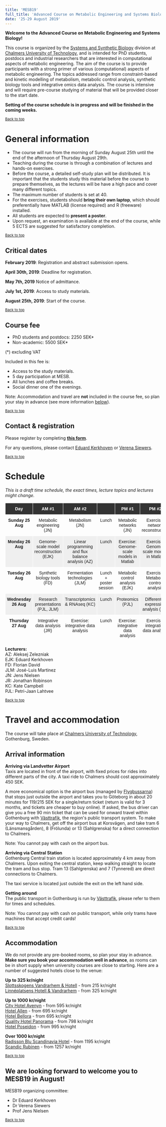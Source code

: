 ```yaml
---
title: 'MESB19'
full_title: 'Advanced Course on Metabolic Engineering and Systems Biology'
date: '25-29 August 2019'
---
```


**Welcome to the Advanced Course on Metabolic Engineering and Systems Biology!**

This course is organized by the [Systems and Synthetic Biology](http://sysbio.se) division at [Chalmers University of Technology](https://www.chalmers.se/en/departments/bio/Pages/default.aspx), and is intended for PhD students, postdocs and industrial researchers that are interested in computational aspects of metabolic engineering. The aim of the course is to provide participants with a strong primer of various (computational) aspects of metabolic engineering. The topics addressed range from constraint-based and kinetic modelling of metabolism, metabolic control analysis, synthetic biology tools and integrative omics data analysis. The course is intensive and will require pre-course studying of material that will be provided closer to the start date.

**Setting of the course schedule is in progress and will be finished in the coming weeks.**
 
<small><a class="button" href="#">Back to top</a></small>  

# General information

* The course will run from the morning of Sunday August 25th until the end of the afternoon of Thursday August 29th.  
* Teaching during the course is through a combination of lectures and hands-on exercises.  
* Before the course, a detailed self-study plan will be distributed. It is important that the students study this material before the course to prepare themselves, as the lectures will be have a high pace and cover many different topics.  
* The maximum number of students is set at 40.  
* For the exercises, students should **bring their own laptop**, which should preferentially have MATLAB (license required) and R (freeware) installed.
* All students are expected to **present a poster**.  
* Upon request, an examination is available at the end of the course, while 5 ECTS are suggested for satisfactory completion.

<small><a class="button" href="#">Back to top</a></small>  

## Critical dates

**February 2019**: Registration and abstract submission opens.

**April 30th, 2019**: Deadline for registration.

**May 7th, 2019** Notice of admittance.

**July 1st, 2019**: Access to study materials.

**August 25th, 2019**: Start of the course.

<small><a class="button" href="#">Back to top</a></small>  

## Course fee

* PhD students and postdocs: 2250 SEK*
* Non-academic: 5500 SEK*

(*) excluding VAT

Included in this fee is:

* Access to the study materials.  
* 5 day participation at MESB.  
* All lunches and coffee breaks.  
* Social dinner one of the evenings.  

Note: Accommodation and travel are **not** included in the course fee, so plan your stay in advance (see more information <a class="button" href="#accommodation">below</a>).

<small><a class="button" href="#">Back to top</a></small>  

## Contact & registration

Please register by completing [**this form**](https://goo.gl/forms/vlUfuAFJTT5WSoHj2).

For any questions, please contact [Eduard Kerkhoven](mailto:eduardk@chalmers.se) or [Verena Siewers](mailto:siewers@chalmers.se).

<small><a class="button" href="#">Back to top</a></small>  

# Schedule

*This is a draft time schedule, the exact times, lecture topics and lectures might change.*  

<style type="text/css">
.tg  {border-collapse:collapse;border-spacing:0;}
.tg td{font-family:Arial, sans-serif;font-size:14px;padding:10px 5px;border-style:solid;border-width:1px;overflow:hidden;word-break:normal;border-color:black;}
.tg th{font-family:Arial, sans-serif;font-size:14px;font-weight:normal;padding:10px 5px;border-style:solid;border-width:1px;overflow:hidden;word-break:normal;border-color:black;}
.tg .tg-rg9b{font-weight:bold;background-color:#efefef;border-color:#ffffff;text-align:center;vertical-align:top}
.tg .tg-8jgo{border-color:#ffffff;text-align:center;vertical-align:top}
.tg .tg-8d4g{font-weight:bold;background-color:#333333;color:#ffffff;border-color:#ffffff;text-align:center;vertical-align:top}
.tg .tg-aw21{font-weight:bold;border-color:#ffffff;text-align:center;vertical-align:top}
.tg .tg-512a{background-color:#efefef;border-color:#ffffff;text-align:center;vertical-align:top}
</style>
<table class="tg">
  <tr>
    <th class="tg-8d4g">Day</th>
    <th class="tg-8d4g">AM #1</th>
    <th class="tg-8d4g">AM #2</th>
    <th class="tg-8d4g"></th>
    <th class="tg-8d4g">PM #1</th>
    <th class="tg-8d4g">PM #2</th>
    <th class="tg-8d4g"></th>
  </tr>
  <tr>
    <td class="tg-aw21">Sunday 25 Aug</td>
    <td class="tg-8jgo">Metabolic engineering (JN)</td>
    <td class="tg-8jgo">Metabolism (JN)</td>
    <td class="tg-8jgo">Lunch</td>
    <td class="tg-8jgo">Metabolic networks (JN)</td>
    <td class="tg-8jgo">Exercise: network reconstruction</td>
    <td class="tg-8jgo"></td>
  </tr>
  <tr>
    <td class="tg-rg9b">Monday 26 Aug</td>
    <td class="tg-512a">Genome-scale model reconstruction (EJK)</td>
    <td class="tg-512a">Linear programming and flux balance analysis (AZ)</td>
    <td class="tg-512a">Lunch</td>
    <td class="tg-512a">Exercise: Genome-scale models in Matlab</td>
    <td class="tg-512a">Exercise: Genome-scale models in Matlab</td>
    <td class="tg-512a"></td>
  </tr>
  <tr>
    <td class="tg-aw21">Tuesday 26 Aug</td>
    <td class="tg-8jgo">Synthetic biology tools (FD)</td>
    <td class="tg-8jgo">Fermentation technologies (JLM)</td>
    <td class="tg-8jgo">Lunch + poster session</td>
    <td class="tg-8jgo">Metabolic control analysis (EJK)</td>
    <td class="tg-8jgo">Exercise: Metabolic control analysis</td>
    <td class="tg-8jgo">Course BBQ</td>
  </tr>
  <tr>
    <td class="tg-rg9b">Wednesday 26 Aug</td>
    <td class="tg-512a">Research presentations (PJL, JLM)</td>
    <td class="tg-512a">Transcriptomics & RNAseq (KC)</td>
    <td class="tg-512a">Lunch</td>
    <td class="tg-512a">Proteomics (PJL)</td>
    <td class="tg-512a">Differential expression analysis (KC)</td>
    <td class="tg-512a"></td>
  </tr>
  <tr>
    <td class="tg-aw21">Thursday 27 Aug</td>
    <td class="tg-8jgo">Integrative data analysis (JR)</td>
    <td class="tg-8jgo">Exercise: integrative data analysis</td>
    <td class="tg-8jgo">Lunch</td>
    <td class="tg-8jgo">Exercise: integrative data analysis</td>
    <td class="tg-8jgo">Exercise: integrative data analysis</td>
    <td class="tg-8jgo"></td>
  </tr>
</table>


**Lecturers:**  
AZ: Aleksej Zelezniak  
EJK: Eduard Kerkhoven  
FD: Florian David  
JLM: José-Luis Martinez  
JN: Jens Nielsen  
JR: Jonathan Robinson  
KC: Kate Campbell  
PJL: Petri-Jaan Lahtvee  

<small><a class="button" href="#">Back to top</a></small>  

# Travel and accommodation

The course will take place at [Chalmers University of Technology](https://goo.gl/maps/N9kmFD6oRpF2), Gothenburg, Sweden.

## Arrival information

**Arriving via Landvetter Airport**  
Taxis are located in front of the airport, with fixed prices for rides into different parts of the city. A taxi ride to Chalmers should cost approximately 450 SEK.

A more economical option is the airport bus (managed by [Flygbussarna](https://www.flygbussarna.se/en/landvetter)) that stops just outside the airport and takes you to Göteborg in about 20 minutes for 119/215 SEK for a single/return ticket (return is valid for 3 months, and tickets are cheaper to buy online). If asked, the bus driver can give you a free 90 min ticket that can be used for onward travel within Gothenburg with [Västtrafik](https://www.vasttrafik.se/en/), the region's public transport system. To make your way to Chalmers, get off the airport bus at Korsvägen, and take tram 6 (Länsmansgården), 8 (Frölunda) or 13 (Sahlgrenska) for a direct connection to Chalmers.

Note: You cannot pay with cash on the airport bus.

**Arriving via Central Station**  
Gothenburg Central train station is located approximately 4 km away from Chalmers. Upon exiting the central station, keep walking straight to locate the tram and bus stop. Tram 13 (Sahlgrenska) and 7 (Tynnered) are direct connections to Chalmers.

The taxi service is located just outside the exit on the left hand side.

**Getting around**  
The public transport in Gothenburg is run by [Västtrafik](https://www.vasttrafik.se/en/), please refer to them for times and schedules.

Note: You cannot pay with cash on public transport, while only trams have machines that accept credit cards!

<small><a class="button" href="#">Back to top</a></small>  

## Accommodation

We do not provide any pre-booked rooms, so plan your stay in advance. **Make sure you book your accommodation well in advance**, as rooms can be in short supply when university courses are close to starting. Here are a number of suggested hotels close to the venue:

**Up to 325 kr/night**  
[Slottsskogens Vandrarhem &amp; Hotell](https://www.sov.nu/en/) - from 215 kr/night  
[Linnéplatsens Hotell &amp; Vandrarhem](http://www.linneplatsensvandrarhem.se/en/welcome/) - from 325 kr/night

**Up to 1000 kr/night**  
[City Hotel Avenyn](http://cityhotelgbg.se/en/) - from 595 kr/night  
[Hotel Allen](http://www.hotelallen.se/index.php?lang=en) - from 695 kr/night  
[Hotel Bellora](https://www.hotelbellora.se/hotel-bellora-2/) - from 695 kr/night  
[Quality Hotel Panorama](https://www.nordicchoicehotels.se/hotell/sverige/goteborg/quality-hotel-panorama/) - from 798 kr/night  
[Hotel Poseidon](https://www.hotelposeidon.com/en-gb) - from 995 kr/night

**Over 1000 kr/night**  
[Radisson Blu Scandinavia Hotel](https://www.radissonblu.com/en/hotel-gothenburg) - from 1195 kr/night  
[Scandic Rubinen](https://www.scandichotels.com/hotels/sweden/gothenburg/scandic-rubinen) - from 1257 kr/night

<small><a class="button" href="#">Back to top</a></small>  

<H2>We are looking forward to welcome you to MESB19 in August!</H2>

MESB19 organizing committee:  

* Dr Eduard Kerkhoven  
* Dr Verena Siewers  
* Prof Jens Nielsen  

<small><a class="button" href="#">Back to top</a></small>